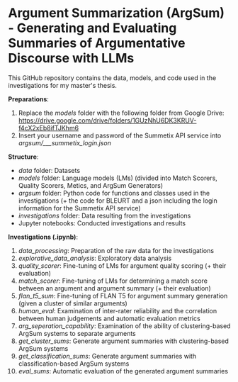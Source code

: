 # Argument Summarization (ArgSum) - Generating and Evaluating Summaries of Argumentative Discourse with LLMs

This GitHub repository contains the data, models, and code used in the investigations for my master's thesis.

**Preparations**: 

1. Replace the *models* folder with the following folder from Google Drive: https://drive.google.com/drive/folders/1GUzNhU6DK3KRUV-f4cX2xEb8ifTJKhm6
2. Insert your username and password of the Summetix API service into *argsum/___summetix_login.json*

**Structure**: 

- *data* folder: Datasets
- *models* folder: Language models (LMs) (divided into Match Scorers, Quality Scorers, Metics, and ArgSum Generators)
- *argsum* folder: Python code for functions and classes used in the investigations (+ the code for BLEURT and a json including the login information for the Summetix API service)
- *investigations* folder: Data resulting from the investigations
- Jupyter notebooks: Conducted investigations and results

**Investigations (.ipynb)**:

1. *data_processing*: Preparation of the raw data for the investigations
2. *explorative_data_analysis*: Exploratory data analysis
3. *quality_scorer*: Fine-tuning of LMs for argument quality scoring (+ their evaluation)
4. *match_scorer*: Fine-tuning of LMs for determining a match score between an argument and argument summary (+ their evaluation)
5. *flan_t5_sum*: Fine-tuning of FLAN T5 for argument summary generation (given a cluster of similar arguments)
6. *human_eval*: Examination of inter-rater reliability and the correlation between human judgements and automatic evaluation metrics
7. *arg_seperation_capability*: Examination of the ability of clustering-based ArgSum systems to separate arguments 
8. *get_cluster_sums*: Generate argument summaries with clustering-based ArgSum systems
9. *get_classification_sums*: Generate argument summaries with classification-based ArgSum systems
10. *eval_sums*: Automatic evaluation of the generated argument summaries
